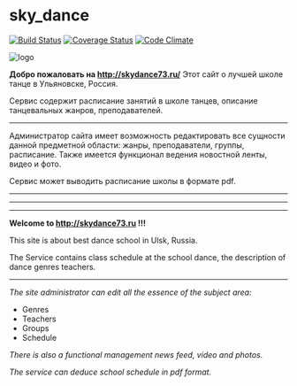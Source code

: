 sky_dance
=========

[![Build Status](https://travis-ci.org/kalashnikovisme/sky_dance.png?master)](https://travis-ci.org/kalashnikovisme/sky_dance) [![Coverage Status](https://coveralls.io/repos/kalashnikovisme/sky_dance/badge.png?branch=master)](https://coveralls.io/r/kalashnikovisme/sky_dance?branch=master) [![Code Climate](https://codeclimate.com/github/kalashnikovisme/sky_dance.png)](https://codeclimate.com/github/kalashnikovisme/sky_dance)

![logo](https://f.cloud.github.com/assets/2001025/808255/642fb2a0-ee5f-11e2-86da-ca047122a070.png)

**Добро пожаловать на http://skydance73.ru/** Этот сайт о лучшей школе танце в Ульяновске, Россия.

Сервис содержит расписание занятий в школе танцев, описание танцевальных жанров, преподавателей.

<cut>

-----------------------------------------------------------------------------------

Администратор сайта имеет возможность редактировать все сущности данной предметной области: жанры, преподаватели, группы, расписание. Также имеется функционал ведения новостной ленты, видео и фото. 

Сервис может выводить расписание школы в формате pdf.

---------------------------------------------------------------------------------
---------------------------------------------------------------------------------
---------------------------------------------------------------------------------

**Welcome to http://skydance73.ru !!!**

This site is about best dance school in Ulsk, Russia.

The Service contains class schedule at the school dance, the description of dance genres teachers.

------------------------------------------------------

*The site administrator can edit all the essence of the subject area:*
* Genres
* Teachers 
* Groups 
* Schedule 

*There is also a functional management news feed, video and photos.*

*The service can deduce school schedule in pdf format.*
